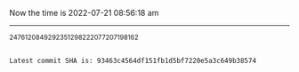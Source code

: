 Now the time is 2022-07-21 08:56:18 am

---

<small>2476120849292351298222077207198162</small>

```txt

Latest commit SHA is: 93463c4564df151fb1d5bf7220e5a3c649b38574
```
